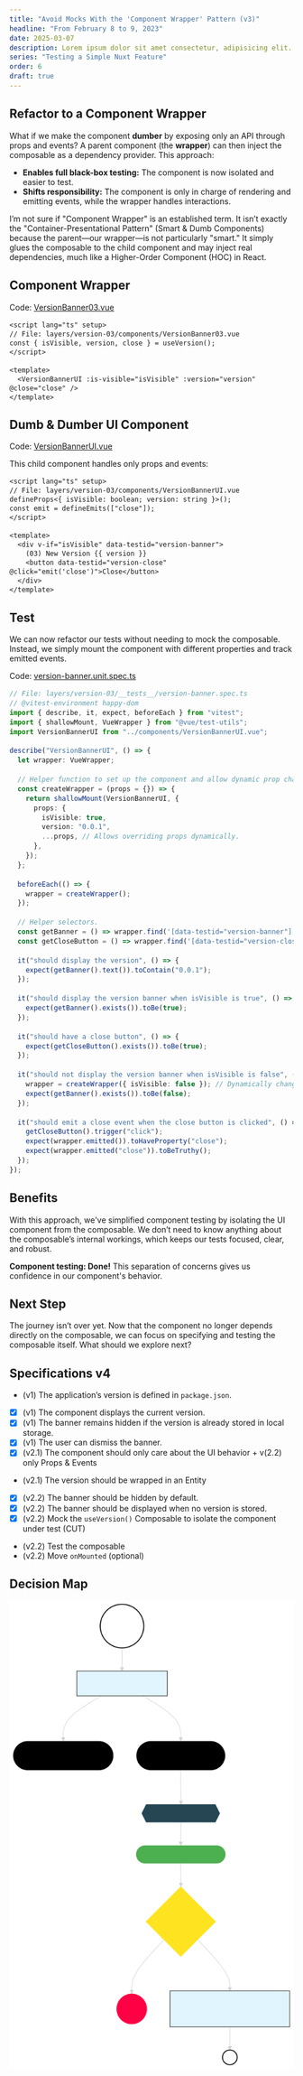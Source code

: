 ```yaml
---
title: "Avoid Mocks With the 'Component Wrapper' Pattern (v3)"
headline: "From February 8 to 9, 2023"
date: 2025-03-07
description: Lorem ipsum dolor sit amet consectetur, adipisicing elit. Repellendus assumenda deleniti itaque molestias odio quidem praesentium, numquam veniam animi ipsam velit iure atque delectus debitis quisquam tempore optio ea corrupti.
series: "Testing a Simple Nuxt Feature"
order: 6
draft: true
---
```


## Refactor to a Component Wrapper

What if we make the component **dumber** by exposing only an API through props and events? A parent component (the **wrapper**) can then inject the composable as a dependency provider. This approach:

- **Enables full black-box testing:** The component is now isolated and easier to test.
- **Shifts responsibility:** The component is only in charge of rendering and emitting events, while the wrapper handles interactions.

I’m not sure if "Component Wrapper" is an established term. It isn’t exactly the "Container-Presentational Pattern" (Smart & Dumb Components) because the parent—our wrapper—is not particularly "smart." It simply glues the composable to the child component and may inject real dependencies, much like a Higher-Order Component (HOC) in React.

## Component Wrapper

Code: [VersionBanner03.vue](https://github.com/jeromeabel/nuxt-clean-architecture/blob/feat/version-banner/layers/version-03/components/VersionBanner03.vue)

```vue
<script lang="ts" setup>
// File: layers/version-03/components/VersionBanner03.vue
const { isVisible, version, close } = useVersion();
</script>

<template>
  <VersionBannerUI :is-visible="isVisible" :version="version" @close="close" />
</template>
```

## Dumb & Dumber UI Component

Code: [VersionBannerUI.vue](https://github.com/jeromeabel/nuxt-clean-architecture/blob/feat/version-banner/layers/version-03/components/VersionBannerUI.vue)

This child component handles only props and events:

```vue
<script lang="ts" setup>
// File: layers/version-03/components/VersionBannerUI.vue
defineProps<{ isVisible: boolean; version: string }>();
const emit = defineEmits(["close"]);
</script>

<template>
  <div v-if="isVisible" data-testid="version-banner">
    (03) New Version {{ version }}
    <button data-testid="version-close" @click="emit('close')">Close</button>
  </div>
</template>
```

## Test

We can now refactor our tests without needing to mock the composable. Instead, we simply mount the component with different properties and track emitted events.

Code: [version-banner.unit.spec.ts](https://github.com/jeromeabel/nuxt-clean-architecture/blob/feat/version-banner/layers/version-03/__tests__/version-banner.unit.spec.ts)

```ts
// File: layers/version-03/__tests__/version-banner.spec.ts
// @vitest-environment happy-dom
import { describe, it, expect, beforeEach } from "vitest";
import { shallowMount, VueWrapper } from "@vue/test-utils";
import VersionBannerUI from "../components/VersionBannerUI.vue";

describe("VersionBannerUI", () => {
  let wrapper: VueWrapper;

  // Helper function to set up the component and allow dynamic prop changes.
  const createWrapper = (props = {}) => {
    return shallowMount(VersionBannerUI, {
      props: {
        isVisible: true,
        version: "0.0.1",
        ...props, // Allows overriding props dynamically.
      },
    });
  };

  beforeEach(() => {
    wrapper = createWrapper();
  });

  // Helper selectors.
  const getBanner = () => wrapper.find('[data-testid="version-banner"]');
  const getCloseButton = () => wrapper.find('[data-testid="version-close"]');

  it("should display the version", () => {
    expect(getBanner().text()).toContain("0.0.1");
  });

  it("should display the version banner when isVisible is true", () => {
    expect(getBanner().exists()).toBe(true);
  });

  it("should have a close button", () => {
    expect(getCloseButton().exists()).toBe(true);
  });

  it("should not display the version banner when isVisible is false", () => {
    wrapper = createWrapper({ isVisible: false }); // Dynamically change the prop value.
    expect(getBanner().exists()).toBe(false);
  });

  it("should emit a close event when the close button is clicked", () => {
    getCloseButton().trigger("click");
    expect(wrapper.emitted()).toHaveProperty("close");
    expect(wrapper.emitted("close")).toBeTruthy();
  });
});
```

## Benefits

With this approach, we've simplified component testing by isolating the UI component from the composable. We don’t need to know anything about the composable’s internal workings, which keeps our tests focused, clear, and robust.

**Component testing: Done!** This separation of concerns gives us confidence in our component's behavior.

## Next Step

The journey isn’t over yet. Now that the component no longer depends directly on the composable, we can focus on specifying and testing the composable itself. What should we explore next?

## Specifications v4

- (v1) The application’s version is defined in `package.json`.
- [x] (v1) The component displays the current version.
- [x] (v1) The banner remains hidden if the version is already stored in local storage.
- [x] (v1) The user can dismiss the banner.
- [x] (v2.1) The component should only care about the UI behavior + v(2.2) only Props & Events
- (v2.1) The version should be wrapped in an Entity
- [x] (v2.2) The banner should be hidden by default.
- [x] (v2.2) The banner should be displayed when no version is stored.
- [x] (v2.2) Mock the `useVersion()` Composable to isolate the component under test (CUT)
- (v2.2) Test the composable
- (v2.2) Move `onMounted` (optional)

## Decision Map

![Decision Map Graph](./graph.svg)
